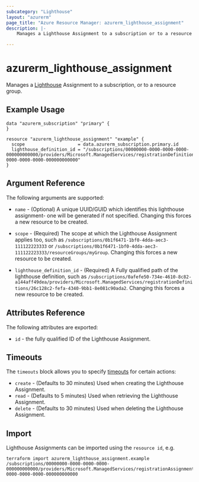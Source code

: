 ```yaml
---
subcategory: "Lighthouse"
layout: "azurerm"
page_title: "Azure Resource Manager: azurerm_lighthouse_assignment"
description: |-
    Manages a Lighthouse Assignment to a subscription or to a resource group.

---
```


# azurerm_lighthouse_assignment

Manages a [Lighthouse](https://docs.microsoft.com/azure/lighthouse) Assignment to a subscription, or to a resource group.

## Example Usage

```hcl
data "azurerm_subscription" "primary" {
}

resource "azurerm_lighthouse_assignment" "example" {
  scope                    = data.azurerm_subscription.primary.id
  lighthouse_definition_id = "/subscriptions/00000000-0000-0000-0000-000000000000/providers/Microsoft.ManagedServices/registrationDefinitions/00000000-0000-0000-0000-000000000000"
}
```

## Argument Reference

The following arguments are supported:

* `name` - (Optional) A unique UUID/GUID which identifies this lighthouse assignment- one will be generated if not specified. Changing this forces a new resource to be created.

* `scope` - (Required) The scope at which the Lighthouse Assignment applies too, such as `/subscriptions/0b1f6471-1bf0-4dda-aec3-111122223333` or `/subscriptions/0b1f6471-1bf0-4dda-aec3-111122223333/resourceGroups/myGroup`. Changing this forces a new resource to be created.

* `lighthouse_definition_id` - (Required) A Fully qualified path of the lighthouse definition, such as `/subscriptions/0afefe50-734e-4610-8c82-a144aff49dea/providers/Microsoft.ManagedServices/registrationDefinitions/26c128c2-fefa-4340-9bb1-8e081c90ada2`. Changing this forces a new resource to be created.

## Attributes Reference

The following attributes are exported:

* `id` - the fully qualified ID of the Lighthouse Assignment.

## Timeouts

The `timeouts` block allows you to specify [timeouts](https://www.terraform.io/language/resources/syntax#operation-timeouts) for certain actions:

* `create` - (Defaults to 30 minutes) Used when creating the Lighthouse Assignment.
* `read` - (Defaults to 5 minutes) Used when retrieving the Lighthouse Assignment.
* `delete` - (Defaults to 30 minutes) Used when deleting the Lighthouse Assignment.

## Import

Lighthouse Assignments can be imported using the `resource id`, e.g.

```shell
terraform import azurerm_lighthouse_assignment.example /subscriptions/00000000-0000-0000-0000-000000000000/providers/Microsoft.ManagedServices/registrationAssignments/00000000-0000-0000-0000-000000000000
```
